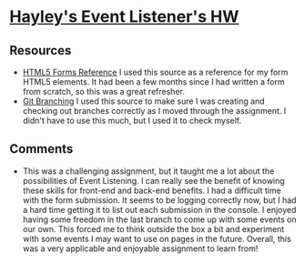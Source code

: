 # [Hayley's Event Listener's HW](https://github.com/hhmcdonald/hw_listeners_mcdonald_hayley)

## Resources

* [HTML5 Forms Reference](https://www.sitepoint.com/html5-forms-markup/) I used this source as a reference for my form HTML5 elements. It had been a few months since I had written a form from scratch, so this was a great refresher.
* [Git Branching](https://git-scm.com/book/en/v2/Git-Branching-Basic-Branching-and-Merging) I used this source to make sure I was creating and checking out branches correctly as I moved through the assignment. I didn't have to use this much, but I used it to check myself.

## Comments

* This was a challenging assignment, but it taught me a lot about the possibilities of Event Listening. I can really see the benefit of knowing these skills for front-end and back-end benefits. I had a difficult time with the form submission. It seems to be logging correctly now, but I had a hard time getting it to list out each submission in the console. I enjoyed having some freedom in the last branch to come up with some events on our own. This forced me to think outside the box a bit and experiment with some events I may want to use on pages in the future. Overall, this was a very applicable and enjoyable assignment to learn from!
